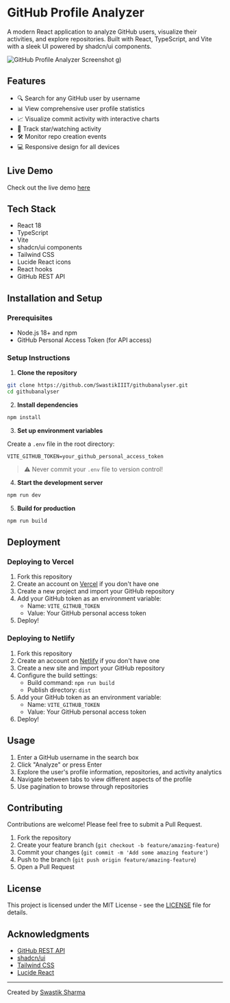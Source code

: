 # GitHub Profile Analyzer

A modern React application to analyze GitHub users, visualize their activities, and explore repositories. Built with React, TypeScript, and Vite with a sleek UI powered by shadcn/ui components.

![GitHub Profile Analyzer Screenshot](https://github.com/user-attachments/assets/e2d7dfd1-e99f-4bc8-8913-640ecf911604)
g)

## Features

- 🔍 Search for any GitHub user by username
- 📊 View comprehensive user profile statistics
- 📈 Visualize commit activity with interactive charts
- 🌟 Track star/watching activity
- 🛠️ Monitor repo creation events
- 💻 Responsive design for all devices

## Live Demo

Check out the live demo [here](https://githubanalyser.vercel.app/)

## Tech Stack

- React 18
- TypeScript
- Vite
- shadcn/ui components
- Tailwind CSS
- Lucide React icons
- React hooks
- GitHub REST API

## Installation and Setup

### Prerequisites

- Node.js 18+ and npm
- GitHub Personal Access Token (for API access)

### Setup Instructions

1. **Clone the repository**

```bash
git clone https://github.com/SwastikIIIT/githubanalyser.git
cd githubanalyser
```

2. **Install dependencies**

```bash
npm install
```

3. **Set up environment variables**

Create a `.env` file in the root directory:

```
VITE_GITHUB_TOKEN=your_github_personal_access_token
```

> ⚠️ Never commit your `.env` file to version control!

4. **Start the development server**

```bash
npm run dev
```

5. **Build for production**

```bash
npm run build
```

## Deployment

### Deploying to Vercel

1. Fork this repository
2. Create an account on [Vercel](https://vercel.com) if you don't have one
3. Create a new project and import your GitHub repository
4. Add your GitHub token as an environment variable:
   - Name: `VITE_GITHUB_TOKEN`
   - Value: Your GitHub personal access token
5. Deploy!

### Deploying to Netlify

1. Fork this repository
2. Create an account on [Netlify](https://netlify.com) if you don't have one
3. Create a new site and import your GitHub repository
4. Configure the build settings:
   - Build command: `npm run build`
   - Publish directory: `dist`
5. Add your GitHub token as an environment variable:
   - Name: `VITE_GITHUB_TOKEN`
   - Value: Your GitHub personal access token
6. Deploy!

## Usage

1. Enter a GitHub username in the search box
2. Click "Analyze" or press Enter
3. Explore the user's profile information, repositories, and activity analytics
4. Navigate between tabs to view different aspects of the profile
5. Use pagination to browse through repositories

## Contributing

Contributions are welcome! Please feel free to submit a Pull Request.

1. Fork the repository
2. Create your feature branch (`git checkout -b feature/amazing-feature`)
3. Commit your changes (`git commit -m 'Add some amazing feature'`)
4. Push to the branch (`git push origin feature/amazing-feature`)
5. Open a Pull Request

## License

This project is licensed under the MIT License - see the [LICENSE](LICENSE) file for details.

## Acknowledgments

- [GitHub REST API](https://docs.github.com/en/rest)
- [shadcn/ui](https://ui.shadcn.com/)
- [Tailwind CSS](https://tailwindcss.com/)
- [Lucide React](https://lucide.dev/)

---

Created by [Swastik Sharma](https://github.com/SwastikIIIT)
